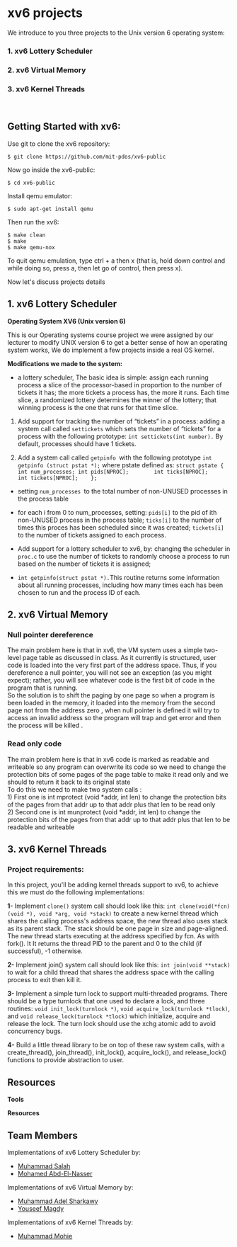 # **xv6 projects**

We introduce to you three projects to the Unix version 6 operating system:

### 1. xv6 Lottery Scheduler
### 2. xv6 Virtual Memory
### 3. xv6 Kernel Threads 

<br/>

## Getting Started with xv6:

Use git to clone the xv6 repository:
```
$ git clone https://github.com/mit-pdos/xv6-public
```
Now go inside the xv6-public:
```
$ cd xv6-public
```
Install qemu emulator:
```
$ sudo apt-get install qemu
```
Then run the xv6:
```
$ make clean
$ make
$ make qemu-nox
```
To quit qemu emulation, type ctrl + a then x (that is, hold down control and while doing so, press a, then let go of control, then press x).

Now let's discuss projects details
<br/>

  ## 1. xv6 Lottery Scheduler

**Operating System XV6 (Unix version 6)**

This is our Operating systems course project we were assigned by our lecturer to modify UNIX version 6 to get a better sense of how an operating system works, We do implement a few projects inside a real OS kernel.

**Modifications we made to the system:**

- a lottery scheduler, The basic idea is simple: assign each running process a slice of the processor-based in proportion to the number of tickets it has; the more tickets a process has, the more it runs. Each time slice, a randomized lottery determines the winner of the lottery; that winning process is the one that runs for that time slice.

1. Add support for tracking the number of “tickets” in a process:
      adding a system call called `settickets` which sets the number of “tickets” for a 
      process with the following prototype: `int settickets(int number).` By default, 
      processes should have 1 tickets.

2. Add a system call called `getpinfo `with the following prototype 
  `int getpinfo (struct pstat *);` where pstate defined as:
   `struct pstate {
        int num_processes;
        int pids[NPROC];       
        int ticks[NPROC];      
        int tickets[NPROC];   
    }; `

- setting `num_processes `to the total number of non-UNUSED processes in the process table
- for each i from 0 to num_processes, setting:
  `pids[i]` to the pid of ith non-UNUSED process in the process table;
  `ticks[i]` to the number of times this proces has been scheduled since it was created;
  `tickets[i]` to the number of tickets assigned to each process.

- Add support for a lottery scheduler to xv6, by:
  changing the scheduler in `proc.c` to use the number of tickets to randomly 
  choose a process to run based on the number of tickets it is assigned;

- `int getpinfo(struct pstat *).`This routine returns some information about all running processes, including how many times each has been chosen to run and the process ID of each.

 ## 2. xv6 Virtual Memory
 
### Null pointer dereference
 The main problem here is that in xv6, the VM system uses a simple two-level page table as discussed in class. As it currently is structured, user code is loaded into the very first part of the address space. Thus, if you dereference a null pointer, you will not see an exception (as you might expect); rather, you will see whatever code is the first bit of code in the program that is running.<br/>
	So the solution is to shift the paging by one page so when a program is been loaded in the memory, it loaded into the memory from the second page not from the address zero , when null pointer is defined it will try to access an invalid address so the program will trap and get error and then the process will be killed .
	
### Read only code
The main problem here is that in xv6 code is marked as readable and writeable so any program can overwrite its code so we need to change the protection bits of some pages of the page table to make it read only and we should to return it back to its original state<br/>
To do this we need to make two system calls : <br/>
    1) First one is int mprotect (void *addr, int len) to change the protection bits of the pages from that 
       addr up to that addr plus that len to be read only    <br/>
    2) Second one is int munprotect (void *addr, int len) to change the protection bits of the pages 
       from that addr up to that addr plus that len to be readable and writeable

 ## 3. xv6 Kernel Threads
### Project requirements:
In this project, you'll be adding kernel threads support to xv6, to achieve this we must do the following implementations:

**1-** Implement `clone()` system call should look like this: `int clone(void(*fcn)(void *), void *arg, void *stack)` to create a new kernel thread which shares the calling process's address space, the new thread also uses stack as its parent stack. The stack should be one page in size and page-aligned. The new thread starts executing at the address specified by fcn. As with fork(). It It returns the thread PID to the parent and 0 to the child (if successful), -1 otherwise.

**2-** Implement join() system call should look like this: `int join(void **stack)` to wait for a child thread that shares the address space with the calling process to exit then kill it.

**3-** Implement a simple turn lock to support multi-threaded programs. There should be a type turnlock that one used to declare a lock, and three routines: `void init_lock(turnlock *)`, `void acquire_lock(turnlock *tlock)`, and `void release_lock(turnlock *tlock)` which initialize, acquire and release the lock. The turn lock should use the xchg atomic add to avoid concurrency bugs.

**4-** Build a little thread library to be on top of these raw system calls, with a create_thread(), join_thread(), init_lock(), acquire_lock(), and release_lock() functions to provide abstraction to user. 

## Resources


**Tools**


**Resources**



## **Team Members**

Implementations of xv6 Lottery Scheduler by:
- [Muhammad Salah](https://github.com/MohamedSalahApdElzaher)
- [Mohamed Abd-El-Nasser](https://github.com/Mohamed-Abd-El-Nasser)

Implementations of xv6 Virtual Memory by:
- [Muhammad Adel Sharkawy](https://github.com/mohamed-el-sharkawy)
- [Youseef Magdy](https://github.com/youssefmagdy1)

Implementations of xv6 Kernel Threads by:
- [Muhammad Mohie](https://github.com/muhammadmohie98)

